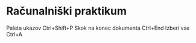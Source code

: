 # Računalniški praktikum
Paleta ukazov Ctrl+Shift+P
Skok na konec dokumenta Ctrl+End
Izberi vse Ctrl+A



